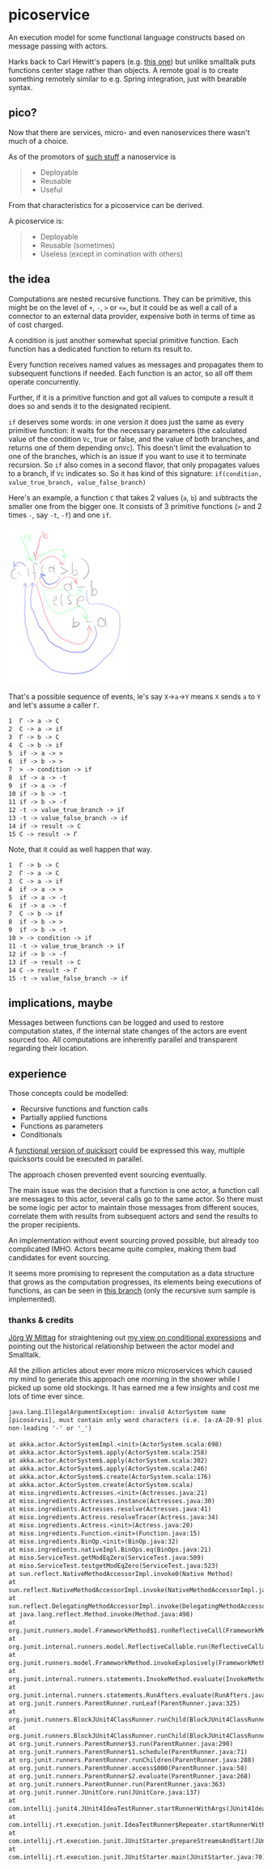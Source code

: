 # picoservice
An execution model for some functional language constructs based on message passing with actors.

Harks back to Carl Hewitt's papers (e.g. [this one](http://worrydream.com/refs/Hewitt-ActorModel.pdf)) but unlike smalltalk puts functions center stage rather than objects. A remote goal is to create
something remotely similar to e.g. Spring integration, just with bearable syntax.

## pico?

Now that there are services, micro- and even nanoservices there wasn't much of a choice.

As of the promotors of [such stuff](https://www.serverlessops.io/blog/rise-of-the-nanoservice) a nanoservice is

>- Deployable
>- Reusable
>- Useful

From that characteristics for a picoservice can be derived.

A picoservice is:

>- Deployable
>- Reusable (sometimes)
>- Useless (except in comination with others)

## the idea 

Computations are nested recursive functions. They can be primitive, this might be on the level of `+`, `-`, `>` or `<=`, but it could be as well a call of a connector to an external data provider, expensive both in terms of time as of cost charged.
   
A condition is just another somewhat special primitive function. Each function has a dedicated function to return its result to. 

Every function receives named values as messages and propagates them to subsequent functions if needed. Each function is an actor, so all off them operate concurrently.  

Further, if it is a primitive function and got all values to compute a result it does so and sends it to the designated recipient.   

`if` deserves some words: in one version it does just the same as every primitive function: it waits for the necessary parameters (the calculated value of the condition `Vc`, true or false, and the value of both branches, and returns one of them depending on`Vc`). This doesn't limit the evaluation to one of the branches, which is an issue if you want to use it to terminate recursion. So `if` also comes in a second flavor, that only propagates values to a branch, if `Vc` indicates so. 
 So it has kind of this signature: `if(condition, value_true_branch, value_false_branch)` 

Here's an example, a function `C` that takes 2 values (`a`, `b`) and subtracts the smaller one from the bigger one. It consists of 3 primitive functions (`>` and 2 times `-`, say `-t`, `-f`) and one `if`.

![if](./if.png)

That's a possible sequence of events, le's say `X`->`a`->`Y` means `X` sends `a` to `Y` and let's assume a caller `Γ`.

```
1  Γ -> a -> C
2  C -> a -> if 
3  Γ -> b -> C
4  C -> b -> if
5  if -> a -> >
6  if -> b -> >
7  > -> condition -> if
8  if -> a -> -t
9  if -> a -> -f
10 if -> b -> -t
11 if -> b -> -f
12 -t -> value_true_branch -> if
13 -t -> value_false_branch -> if  
14 if -> result -> C
15 C -> result -> Γ 
```
Note, that it could as well happen that way.

```
1  Γ -> b -> C
2  Γ -> a -> C
3  C -> a -> if 
4  if -> a -> >
5  if -> a -> -t
6  if -> a -> -f
7  C -> b -> if
8  if -> b -> >
9  if -> b -> -t
10 > -> condition -> if
11 -t -> value_true_branch -> if
12 if -> b -> -f
13 if -> result -> C
14 C -> result -> Γ 
15 -t -> value_false_branch -> if  
```

## implications, maybe

Messages between functions can be logged and used to restore computation states, if the internal state changes of the actors are event sourced too.
All computations are inherently parallel and transparent regarding their location. 

## experience

Those concepts could be modelled:

- Recursive functions and function calls
- Partially applied functions
- Functions as parameters
- Conditionals

A [functional version of quicksort](http://learnyouahaskell.com/recursion) could be expressed this way, multiple quicksorts could be executed in parallel. 

The approach chosen prevented event sourcing eventually.

The main issue was the decision that a function is one actor, a function call are messages to this actor, several calls go to the same actor.
So there must be some logic per actor to maintain those messages from different souces, correlate them with results from subsequent actors and send the results to the proper recipients. 

An implementation without event sourcing proved possible, but already too complicated IMHO. Actors became quite complex, making them bad candidates for event sourcing.

It seems more promising to represent the computation as a data structure that grows as the computation progresses, its elements being executions of functions, as can be seen in [this branch](https://github.com/curiosag/picoservice/tree/MoreMicro) (only the recursive sum sample is implemented).


### thanks & credits
[Jörg W Mittag](https://stackoverflow.com/users/2988/j%c3%b6rg-w-mittag) for straightening out [my view on conditional expressions](https://stackoverflow.com/questions/58316588/how-to-model-if-expressions-with-actor-systems) and pointing out the historical relationship between the actor model and Smalltalk.

All the zillion articles about ever more micro microservices which caused my mind to generate this approach one morning in the shower while I picked up some old stockings. It has earned me a few insights and cost me lots of time ever since. 

    java.lang.IllegalArgumentException: invalid ActorSystem name [picosörvis], must contain only word characters (i.e. [a-zA-Z0-9] plus non-leading '-' or '_')

	at akka.actor.ActorSystemImpl.<init>(ActorSystem.scala:698)
	at akka.actor.ActorSystem$.apply(ActorSystem.scala:258)
	at akka.actor.ActorSystem$.apply(ActorSystem.scala:302)
	at akka.actor.ActorSystem$.apply(ActorSystem.scala:246)
	at akka.actor.ActorSystem$.create(ActorSystem.scala:176)
	at akka.actor.ActorSystem.create(ActorSystem.scala)
	at miso.ingredients.Actresses.<init>(Actresses.java:21)
	at miso.ingredients.Actresses.instance(Actresses.java:30)
	at miso.ingredients.Actresses.resolve(Actresses.java:41)
	at miso.ingredients.Actress.resolveTracer(Actress.java:34)
	at miso.ingredients.Actress.<init>(Actress.java:20)
	at miso.ingredients.Function.<init>(Function.java:15)
	at miso.ingredients.BinOp.<init>(BinOp.java:32)
	at miso.ingredients.nativeImpl.BinOps.eq(BinOps.java:21)
	at miso.ServiceTest.getModEqZero(ServiceTest.java:509)
	at miso.ServiceTest.testgetModEqZero(ServiceTest.java:523)
	at sun.reflect.NativeMethodAccessorImpl.invoke0(Native Method)
	at sun.reflect.NativeMethodAccessorImpl.invoke(NativeMethodAccessorImpl.java:62)
	at sun.reflect.DelegatingMethodAccessorImpl.invoke(DelegatingMethodAccessorImpl.java:43)
	at java.lang.reflect.Method.invoke(Method.java:498)
	at org.junit.runners.model.FrameworkMethod$1.runReflectiveCall(FrameworkMethod.java:50)
	at org.junit.internal.runners.model.ReflectiveCallable.run(ReflectiveCallable.java:12)
	at org.junit.runners.model.FrameworkMethod.invokeExplosively(FrameworkMethod.java:47)
	at org.junit.internal.runners.statements.InvokeMethod.evaluate(InvokeMethod.java:17)
	at org.junit.internal.runners.statements.RunAfters.evaluate(RunAfters.java:27)
	at org.junit.runners.ParentRunner.runLeaf(ParentRunner.java:325)
	at org.junit.runners.BlockJUnit4ClassRunner.runChild(BlockJUnit4ClassRunner.java:78)
	at org.junit.runners.BlockJUnit4ClassRunner.runChild(BlockJUnit4ClassRunner.java:57)
	at org.junit.runners.ParentRunner$3.run(ParentRunner.java:290)
	at org.junit.runners.ParentRunner$1.schedule(ParentRunner.java:71)
	at org.junit.runners.ParentRunner.runChildren(ParentRunner.java:288)
	at org.junit.runners.ParentRunner.access$000(ParentRunner.java:58)
	at org.junit.runners.ParentRunner$2.evaluate(ParentRunner.java:268)
	at org.junit.runners.ParentRunner.run(ParentRunner.java:363)
	at org.junit.runner.JUnitCore.run(JUnitCore.java:137)
	at com.intellij.junit4.JUnit4IdeaTestRunner.startRunnerWithArgs(JUnit4IdeaTestRunner.java:68)
	at com.intellij.rt.execution.junit.IdeaTestRunner$Repeater.startRunnerWithArgs(IdeaTestRunner.java:47)
	at com.intellij.rt.execution.junit.JUnitStarter.prepareStreamsAndStart(JUnitStarter.java:242)
	at com.intellij.rt.execution.junit.JUnitStarter.main(JUnitStarter.java:70)
